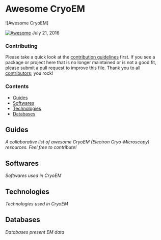 # Awesome CryoEM
 
<!-- 

PLEASE DO NOT UPDATE THIS FILE, UPDATE CONTENTS.JSON INSTEAD. THANK YOU :-)

 -->

![Awesome CryoEM]

[![Awesome](https://cdn.rawgit.com/sindresorhus/awesome/d7305f38d29fed78fa85652e3a63e154dd8e8829/media/badge.svg)](https://github.com/sindresorhus/awesome) July 21, 2016

### Contributing

Please take a quick look at the [contribution guidelines](.github/CONTRIBUTING.md) first. If you see a package or project here that is no longer maintained or is not a good fit, please submit a pull request to improve this file. Thank you to all [contributors](https://github.com/barrykui/awesome-cryoem/graphs/contributors); you rock!

### Contents

- [Guides](#guides)
- [Softwares](#softwares)
- [Technologies](#technologies)
- [Databases](#databases)

## Guides
*A collaborative list of awesome CryoEM (Electron Cryo-Microscopy) resources. Feel free to contribute!* 

## Softwares
*Softwares used in CryoEM* 

## Technologies
*Technologies used in CryoEM* 

## Databases
*Databases present EM data* 
